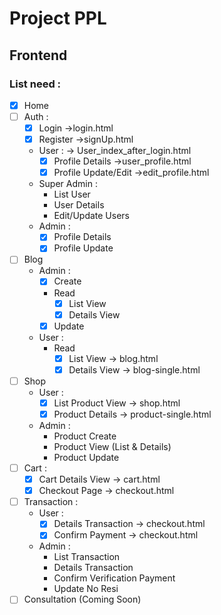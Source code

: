 # Project PPL
## Frontend
### List need :
  + [x] Home 
  + [ ] Auth :
    + [x] Login ->login.html
    + [x] Register ->signUp.html
    + User : -> User_index_after_login.html
        * [x] Profile Details ->user_profile.html
        * [x] Profile Update/Edit ->edit_profile.html
    + Super Admin :
        * List User
        * User Details
        * Edit/Update Users
    + Admin :
        * [x] Profile Details
        * [x] Profile Update
  + [ ] Blog
    + Admin :
        * [x] Create
        * Read
          + [x] List View
          + [x] Details View 
        * [x] Update
    + User :
        * Read
          + [x] List View -> blog.html
          + [x] Details View -> blog-single.html
  + [ ] Shop
    + User :
        * [x] List Product View -> shop.html
        * [x] Product Details -> product-single.html
    + Admin :
        * Product Create
        * Product View (List & Details)
        * Product Update
  + [ ] Cart :
    + [x] Cart Details View -> cart.html
    + [x] Checkout Page -> checkout.html
  + [ ] Transaction :
    + User :
        * [x] Details Transaction -> checkout.html
        * [x] Confirm Payment -> checkout.html
    + Admin :
        * List Transaction
        * Details Transaction
        * Confirm Verification Payment
        * Update No Resi
  + [ ] Consultation (Coming Soon)